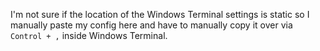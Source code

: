 I'm not sure if the location of the Windows Terminal settings is static so I manually paste my config here and have to manually copy it over via `Control + ,` inside Windows Terminal.
